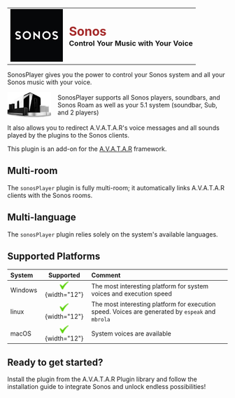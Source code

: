 <table style="border: none;">
  <tr>
    <td style="border: none;"><img src="sonosPlayer/assets/images/sonosPlayer.png" alt="sonosPlayer Logo" width="120"></td>
    <td style="border: none;">
      <h1 style="margin: 0;color: brown;">Sonos</h1>
      <h3 style="margin: 0;">Control Your Music with Your Voice</h3>
    </td>
  </tr>
</table>

SonosPlayer gives you the power to control your Sonos system and all your Sonos music with your voice.

<div style="display: flex; align-items: center;">
    <img src="sonosPlayer/documentation/sources/docs/img/allPlayers.png" alt="sonosPlayer" style="width: 100px; margin-right: 15px;">
    <p style="margin: 0;">SonosPlayer supports all Sonos players, soundbars, and Sonos Roam as well as your 5.1 system (soundbar, Sub, and 2 players)</p>
</div>

It also allows you to redirect A.V.A.T.A.R's voice messages and all sounds played by the plugins to the Sonos clients.

This plugin is an add-on for the [A.V.A.T.A.R](https://avatar-home-automation.github.io/docs) framework. 

## Multi-room

The `sonosPlayer` plugin is fully multi-room; it automatically links A.V.A.T.A.R clients with the Sonos rooms.

## Multi-language

The `sonosPlayer` plugin relies solely on the system's available languages.

## Supported Platforms

| System | Supported | Comment |
|:-------|:---------:|:--------|
| Windows | ![ok](sonosPlayer/documentation/sources/docs/img/ok.png){width="12"} | The most interesting platform for system voices and execution speed |
| linux   | ![ok](sonosPlayer/documentation/sources/docs/img/ok.png){width="12"} | The most interesting platform for execution speed. Voices are generated by `espeak` and `mbrola`|
| macOS | ![ok](sonosPlayer/documentation/sources/docs/img/ok.png){width="12"}  | System voices are available |


## Ready to get started? 
Install the plugin from the A.V.A.T.A.R Plugin library and follow the installation guide to integrate Sonos and unlock endless possibilities!